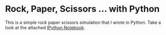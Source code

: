 # Rock, Paper, Scissors ... with Python 
This is a simple rock paper scissors simulation that I wrote in Python. Take a look at the attached [IPython Notebook](https://github.com/marcosmolla/rockpaperscissors/blob/main/rockpaperscissors_time.ipynb).
